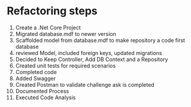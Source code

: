# Refactoring steps
1) Create a .Net Core Project
2) Migrated database.mdf to newer version
3) Scaffolded model from database.mdf to make repository a code first database
4) reviewed Model, included foreign keys, updated migrations
5) Decided to Keep Controller, Add DB Context and a Repository
6) Created unit tests for required scenarios
7) Completed code
8) Added Swagger
9) Created Postman to validate challenge ask is completed 
10) Documented Process
11) Executed Code Analysis 